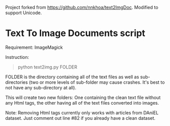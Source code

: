 Project forked from https://github.com/nnkhoa/text2ImgDoc. Modified to support Unicode.

# Text To Image Documents script

Requirement: ImageMagick 

Instruction: 
> python text2img.py FOLDER

FOLDER is the directory containing all of the text files as well as sub-directories (two or more levels of sub-folder may cause crashes. It's best to not have any sub-directory at all).

This will create two new folders: One containing the clean text file without any Html tags, the other having all of the text files converted into images.

Note: Removing Html tags currently only works with articles from DAniEL dataset. Just comment out line #82 if you already have a clean dataset.
